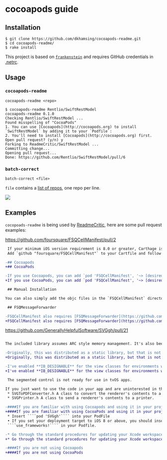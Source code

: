 # cocoapods guide

## Installation

```shell
$ git clone https://github.com/dkhamsing/cocoapods-readme.git
$ cd cocoapods-readme/
$ rake install
```

This project is based on [`frankenstein`](https://github.com/dkhamsing/frankenstein) and requires GitHub credentials in [.netrc](https://github.com/octokit/octokit.rb#using-a-netrc-file).

## Usage

### `cocoapods-readme`

```shell
cocoapods-readme <repo>
```

```
$ cocoapods-readme Rentlio/SwiftRestModel
cocoapods-readme 0.1.0
Checking Rentlio/SwiftRestModel ...
Found misspelling of "CocoaPods" 
1. You can use [Cocoapods](http://cocoapods.org) to install `SwiftRestModel` by adding it to your `Podfile`:
2. You'll need to install [Cocoapods](http://cocoapods.org) first.
Open pull request? (y/n) y
Forking to ReadmeCritic/SwiftRestModel ...
Committing change...
Opening pull request...
Done: https://github.com/Rentlio/SwiftRestModel/pull/6
```

### `batch-correct`

```shell
batch-correct <file>
```

`file` contains a [list of repos](https://github.com/dkhamsing/all_specs_repos), one repo per line.

![](assets/batch-correct-demo.gif)

## Examples

`cocopoads-readme` is being used by [ReadmeCritic](https://github.com/issues?utf8=✓&q=cocoapods+author%3AReadmeCritic), here are some pull request examples:

https://github.com/foursquare/FSQCellManifest/pull/2

```diff
 If your minimum iOS version requirement is 8.0 or greater, Carthage is the recommended way to integrate FSQCellManifest with your app.
 Add `github "foursquare/FSQCellManifest"` to your Cartfile and follow the instructions from [Carthage's README](https://github.com/Carthage/Carthage) for adding Carthage-built frameworks to your project.

-## Cocoapods
+## CocoaPods

-If you use Cocoapods, you can add `pod 'FSQCellManifest', '~> [desired version here]'` to your Podfile. Further instructions on setting up and using Cocoapods can be found on [their website](https://cocoapods.org)
+If you use CocoaPods, you can add `pod 'FSQCellManifest', '~> [desired version here]'` to your Podfile. Further instructions on setting up and using CocoaPods can be found on [their website](https://cocoapods.org)

 ## Manual Installation

You can also simply add the objc files in the `FSQCellManifest` directoryto your

 ## FSQMessageForwarder

-FSQCellManifest also requires [FSQMessageForwarder](https://github.com/foursquare/FSQMessageForwarder) to work. If you are using Carthage or Cocoapods, this should be taken care of for you automatically. Otherwise you will need to manually add that repo to your project as well (e.g. via git submodules or manually copying the files into your repo).
+FSQCellManifest also requires [FSQMessageForwarder](https://github.com/foursquare/FSQMessageForwarder) to work. If you are using Carthage or CocoaPods, this should be taken care of for you automatically. Otherwise you will need to manually add that repo to your project as well (e.g. via git submodules or manually copying the files into your repo).
```

https://github.com/GenerallyHelpfulSoftware/SVGgh/pull/21

```diff

The included library assumes ARC style memory management. It's also been arbitrarily set to support iOS 7 and up. I've moved to using newer code annotations such as *nullable* so it requires a recent version of Xcode to compile. Supports both traditional and module based framework includes.

-Originally, this was distributed as a static library, but that is not a modern way to use it. So the enclosed project will build a framework, and most developers will probably find the use of **Cocoapods** more enjoyable. Requires Cocoapods 0.39 or above.
+Originally, this was distributed as a static library, but that is not a modern way to use it. So the enclosed project will build a framework, and most developers will probably find the use of **CocoaPods** more enjoyable. Requires CocoaPods 0.39 or above.

-I've enabled **IB_DESIGNABLE** for the view classes for environments with a minimum OS version of iOS 8 and above. This will allow artwork and widgets to be visible in Interface Builder. Cocoapods users should put ````use_frameworks!```` in their Podfile.
+I've enabled **IB_DESIGNABLE** for the view classes for environments with a minimum OS version of iOS 8 and above. This will allow artwork and widgets to be visible in Interface Builder. CocoaPods users should put ````use_frameworks!```` in their Podfile.

 The segmented control is not ready for use in tvOS apps.

If you just want to use the code in your app and are uninterested in the underly
 * SVGToPDFConverter.h A class to convert the renderer's contents to a PDF.
 * SVGPrinter.h A class to send a renderer's contents to a printer.

-####If you are familiar with using Cocoapods and using it in your project
+####If you are familiar with using CocoaPods and using it in your project
 * Insert ````pod 'SVGgh'```` into your PodFile
 • If you set your deployment target to iOS 8 or above, you should insert
 ````use_frameworks!```` in your Podfile.

-* Go through the standard procedures for updating your Xcode workspace via Cocoapods. ````pod update````, ````pod install````, etc.
+* Go through the standard procedures for updating your Xcode workspace via CocoaPods. ````pod update````, ````pod install````, etc.

-####If you are not using Cocoapods
+####If you are not using CocoaPods
```

